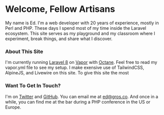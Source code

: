 # Welcome, Fellow Artisans

My name is Ed. I'm a web developer with 20 years of experience, mostly in Perl and PHP. These days I spend most of 
my time inside the Laravel ecosystem. This site serves as my playground and my classroom where I experiment, break 
things, and share what I discover.

### About This Site

I'm currently running [Laravel 8](https://laravel.com) on [Vapor](https://vapor.laravel.com) with 
[Octane](https://blog.laravel.com/vapor-octane-support-is-now-available). Feel free to read my vapor.yml file to 
see my
setup. I make exensive use of TailwindCSS, AlpineJS, and Livewire on this site. To give this site the most

### Want To Get In Touch?

I'm on [Twitter](https://twitter.com/MaybeEdward) and [GitHub](https://github.com/edgrosvenor). You can email me at 
<ed@gros.co>. And once in a while, you can find me at the bar during a PHP conference in the US or Europe.
